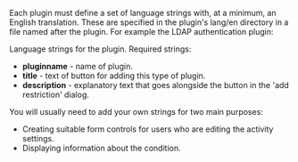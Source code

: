 <!-- markdownlint-disable first-line-heading -->

Each plugin must define a set of language strings with, at a minimum, an English translation. These are specified in the plugin's lang/en directory in a file named after the plugin. For example the LDAP authentication plugin:

Language strings for the plugin. Required strings:

- **pluginname** - name of plugin.
- **title** - text of button for adding this type of plugin.
- **description** - explanatory text that goes alongside the button in the 'add restriction' dialog.

You will usually need to add your own strings for two main purposes:

- Creating suitable form controls for users who are editing the activity settings.
- Displaying information about the condition.
